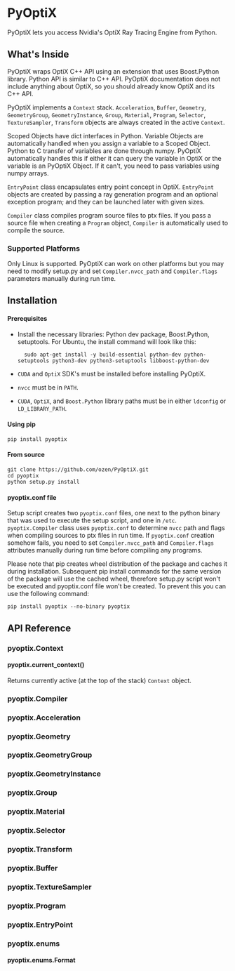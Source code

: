 # PyOptiX

PyOptiX lets you access Nvidia's OptiX Ray Tracing Engine from Python.


## What's Inside

PyOptiX wraps OptiX C++ API using an extension that uses Boost.Python library. Python API is similar to C++ API.
PyOptiX documentation does not include anything about OptiX, so you should already know OptiX and its C++ API.

PyOptiX implements a `Context` stack. `Acceleration`, `Buffer`, `Geometry`, `GeometryGroup`, `GeometryInstance`,
`Group`, `Material`, `Program`, `Selector`, `TextureSampler`, `Transform` objects are always
created in the active `Context`.

Scoped Objects have dict interfaces in Python. Variable Objects are automatically handled when you assign a variable to
a Scoped Object. Python to C transfer of variables are done through numpy. PyOptiX automatically handles this if either
it can query the variable in OptiX or the variable is an PyOptiX Object. If it can't, you need to pass variables
using numpy arrays.

`EntryPoint` class encapsulates entry point concept in OptiX. `EntryPoint` objects are created by passing a ray
generation program and an optional exception program; and they can be launched later with given sizes.

`Compiler` class compiles program source files to ptx files. If you pass a source file when creating a `Program` object,
`Compiler` is automatically used to compile the source.


### Supported Platforms

Only Linux is supported. PyOptiX can work on other platforms but you may need to modify setup.py and set
`Compiler.nvcc_path` and `Compiler.flags` parameters manually during run time.


## Installation

#### Prerequisites

* Install the necessary libraries: Python dev package, Boost.Python, setuptools.
For Ubuntu, the install command will look like this:

        sudo apt-get install -y build-essential python-dev python-setuptools python3-dev python3-setuptools libboost-python-dev

* `CUDA` and `OptiX` SDK's must be installed before installing PyOptiX.
* `nvcc` must be in `PATH`.
* `CUDA`, `OptiX`, and `Boost.Python` library paths must be in either `ldconfig` or `LD_LIBRARY_PATH`.


#### Using pip

    pip install pyoptix


#### From source

    git clone https://github.com/ozen/PyOptiX.git
    cd pyoptix
    python setup.py install


#### pyoptix.conf file

Setup script creates two `pyoptix.conf` files, one next to the python binary that was used to execute the setup script,
and one in `/etc`. `pyoptix.Compiler` class uses `pyoptix.conf` to determine `nvcc` path and flags when compiling
sources to ptx files in run time. If `pyoptix.conf` creation somehow fails, you need to set `Compiler.nvcc_path`
and `Compiler.flags` attributes manually during run time before compiling any programs.

Please note that pip creates wheel distribution of the package and caches it during installation.
Subsequent pip install commands for the same version of the package will use the cached wheel,
therefore setup.py script won't be executed and pyoptix.conf file won't be created. To prevent this you can use
the following command:

    pip install pyoptix --no-binary pyoptix


## API Reference


### pyoptix.Context

#### pyoptix.current_context()

Returns currently active (at the top of the stack) `Context` object.

### pyoptix.Compiler

### pyoptix.Acceleration

### pyoptix.Geometry

### pyoptix.GeometryGroup

### pyoptix.GeometryInstance

### pyoptix.Group

### pyoptix.Material

### pyoptix.Selector

### pyoptix.Transform

### pyoptix.Buffer

### pyoptix.TextureSampler

### pyoptix.Program

### pyoptix.EntryPoint

### pyoptix.enums

#### pyoptix.enums.Format